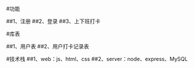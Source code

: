 #功能

##1、注册
##2、登录
##3、上下班打卡


#库表

##1、用户表
##2、用户打卡记录表


#技术栈
##1、web：js、html、css
##2、server：node、express、MySQL